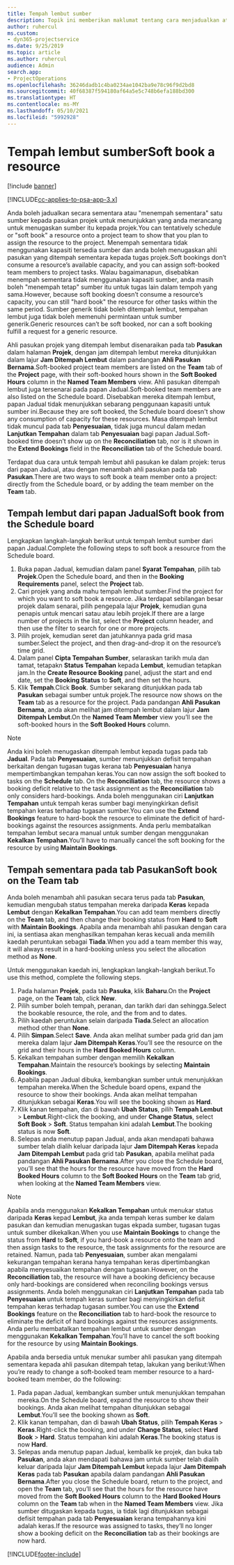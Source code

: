 ```yaml
---
title: Tempah lembut sumber
description: Topik ini memberikan maklumat tentang cara menjadualkan atau menempah lembut ahli pasukan prrojek buat sementara waktu.
author: ruhercul
ms.custom:
- dyn365-projectservice
ms.date: 9/25/2019
ms.topic: article
ms.author: ruhercul
audience: Admin
search.app:
- ProjectOperations
ms.openlocfilehash: 36246dadb1c4ba0234ae1042ba9e78c96f9d2bd8
ms.sourcegitcommit: 40f68387f594180af64a5e5c748b6efa188bd300
ms.translationtype: HT
ms.contentlocale: ms-MY
ms.lasthandoff: 05/10/2021
ms.locfileid: "5992928"
---
```

# <a name="soft-book-a-resource"></a><span data-ttu-id="1059a-103">Tempah lembut sumber</span><span class="sxs-lookup"><span data-stu-id="1059a-103">Soft book a resource</span></span>

[!include [banner](../includes/psa-now-project-operations.md)]

[!INCLUDE[cc-applies-to-psa-app-3.x](../includes/cc-applies-to-psa-app-3x.md)]

<span data-ttu-id="1059a-104">Anda boleh jadualkan secara sementara atau "menempah sementara" satu sumber kepada pasukan projek untuk menunjukkan yang anda merancang untuk menugaskan sumber itu kepada projek.</span><span class="sxs-lookup"><span data-stu-id="1059a-104">You can tentatively schedule or "soft book" a resource onto a project team to show that you plan to assign the resource to the project.</span></span> <span data-ttu-id="1059a-105">Menempah sementara tidak menggunakan kapasiti tersedia sumber dan anda boleh menugaskan ahli pasukan yang ditempah sementara kepada tugas projek.</span><span class="sxs-lookup"><span data-stu-id="1059a-105">Soft bookings don’t consume a resource’s available capacity, and you can assign soft-booked team members to project tasks.</span></span> <span data-ttu-id="1059a-106">Walau bagaimanapun, disebabkan menempah sementara tidak menggunakan kapasiti sumber, anda masih boleh "menempah tetap" sumber itu untuk tugas lain dalam tempoh yang sama.</span><span class="sxs-lookup"><span data-stu-id="1059a-106">However, because soft booking doesn’t consume a resource’s capacity, you can still "hard book" the resource for other tasks within the same period.</span></span> <span data-ttu-id="1059a-107">Sumber generik tidak boleh ditempah lembut, tempahan lembut juga tidak boleh memenuhi permintaan untuk sumber generik.</span><span class="sxs-lookup"><span data-stu-id="1059a-107">Generic resources can’t be soft booked, nor can a soft booking fulfill a request for a generic resource.</span></span>

<span data-ttu-id="1059a-108">Ahli pasukan projek yang ditempah lembut disenaraikan pada tab **Pasukan** dalam halaman **Projek**, dengan jam ditempah lembut mereka ditunjukkan dalam lajur **Jam Ditempah Lembut** dalam pandangan **Ahli Pasukan Bernama**.</span><span class="sxs-lookup"><span data-stu-id="1059a-108">Soft-booked project team members are listed on the **Team** tab of the **Project** page, with their soft-booked hours shown in the **Soft Booked Hours** column in the **Named Team Members** view.</span></span> <span data-ttu-id="1059a-109">Ahli pasukan ditempah lembut juga tersenarai pada papan Jadual.</span><span class="sxs-lookup"><span data-stu-id="1059a-109">Soft-booked team members are also listed on the Schedule board.</span></span> <span data-ttu-id="1059a-110">Disebabkan mereka ditempah lembut, papan Jadual tidak menunjukkan sebarang penggunaan kapasiti untuk sumber ini.</span><span class="sxs-lookup"><span data-stu-id="1059a-110">Because they are soft booked, the Schedule board doesn't show any consumption of capacity for these resources.</span></span> <span data-ttu-id="1059a-111">Masa ditempah lembut tidak muncul pada tab **Penyesuaian**, tidak juga muncul dalam medan **Lanjutkan Tempahan** dalam tab **Penyesuaian** bagi papan Jadual.</span><span class="sxs-lookup"><span data-stu-id="1059a-111">Soft-booked time doesn’t show up on the **Reconciliation** tab, nor is it shown in the **Extend Bookings** field in the **Reconciliation** tab of the Schedule board.</span></span> 

<span data-ttu-id="1059a-112">Terdapat dua cara untuk tempah lembut ahli pasukan ke dalam projek: terus dari papan Jadual, atau dengan menambah ahli pasukan pada tab **Pasukan**.</span><span class="sxs-lookup"><span data-stu-id="1059a-112">There are two ways to soft book a team member onto a project: directly from the Schedule board, or by adding the team member on the **Team** tab.</span></span> 

## <a name="soft-book-from-the-schedule-board"></a><span data-ttu-id="1059a-113">Tempah lembut dari papan Jadual</span><span class="sxs-lookup"><span data-stu-id="1059a-113">Soft book from the Schedule board</span></span>
<span data-ttu-id="1059a-114">Lengkapkan langkah-langkah berikut untuk tempah lembut sumber dari papan Jadual.</span><span class="sxs-lookup"><span data-stu-id="1059a-114">Complete the following steps to soft book a resource from the Schedule board.</span></span> 

1. <span data-ttu-id="1059a-115">Buka papan Jadual, kemudian dalam panel **Syarat Tempahan**, pilih tab **Projek**.</span><span class="sxs-lookup"><span data-stu-id="1059a-115">Open the Schedule board, and then in the **Booking Requirements** panel, select the **Project** tab.</span></span>
2. <span data-ttu-id="1059a-116">Cari projek yang anda mahu tempah lembut sumber.</span><span class="sxs-lookup"><span data-stu-id="1059a-116">Find the project for which you want to soft book a resource.</span></span> <span data-ttu-id="1059a-117">Jika terdapat sebilangan besar projek dalam senarai, pilih pengepala lajur **Projek**, kemudian guna penapis untuk mencari satau atau lebih projek.</span><span class="sxs-lookup"><span data-stu-id="1059a-117">If there are a large number of projects in the list, select the **Project** column header, and then use the filter to search for one or more projects.</span></span>
3. <span data-ttu-id="1059a-118">Pilih projek, kemudian seret dan jatuhkannya pada grid masa sumber.</span><span class="sxs-lookup"><span data-stu-id="1059a-118">Select the project, and then drag-and-drop it on the resource’s time grid.</span></span>
5. <span data-ttu-id="1059a-119">Dalam panel **Cipta Tempahan Sumber**, selaraskan tarikh mula dan tamat, tetapakn **Status Tempahan** kepada **Lembut**, kemudian tetapkan jam.</span><span class="sxs-lookup"><span data-stu-id="1059a-119">In the **Create Resource Booking** panel, adjust the start and end date, set the **Booking Status** to **Soft**, and then set the hours.</span></span> 
6. <span data-ttu-id="1059a-120">Klik **Tempah**.</span><span class="sxs-lookup"><span data-stu-id="1059a-120">Click **Book**.</span></span> <span data-ttu-id="1059a-121">Sumber sekarang ditunjukkan pada tab **Pasukan** sebagai sumber untuk projek.</span><span class="sxs-lookup"><span data-stu-id="1059a-121">The resource now shows on the **Team** tab as a resource for the project.</span></span> <span data-ttu-id="1059a-122">Pada pandangan **Ahli Pasukan Bernama**, anda akan melihat jam ditempah lembut dalam lajur **Jam Ditempah Lembut**.</span><span class="sxs-lookup"><span data-stu-id="1059a-122">On the **Named Team Member** view you’ll see the soft-booked hours in the **Soft Booked Hours** column.</span></span>

> [!NOTE]
> <span data-ttu-id="1059a-123">Anda kini boleh menugaskan ditempah lembut kepada tugas pada tab **Jadual**. Pada tab **Penyesuaian**, sumber menunjukkan defisit tempahan berkaitan dengan tugasan tugas kerana tab **Penyesuaian** hanya mempertimbangkan tempahan keras.</span><span class="sxs-lookup"><span data-stu-id="1059a-123">You can now assign the soft booked to tasks on the **Schedule** tab. On the **Reconciliation** tab, the resource shows a booking deficit relative to the task assignment as the **Reconciliation** tab only considers hard-bookings.</span></span> <span data-ttu-id="1059a-124">Anda boleh menggunakan ciri **Lanjutkan Tempahan** untuk tempah keras sumber bagi menyingkirkan defisit tempahan keras terhadap tugasan sumber.</span><span class="sxs-lookup"><span data-stu-id="1059a-124">You can use the **Extend Bookings** feature to hard-book the resource to eliminate the deficit of hard-bookings against the resources assignments.</span></span> <span data-ttu-id="1059a-125">Anda perlu membatalkan tempahan lembut secara manual untuk sumber dengan menggunakan **Kekalkan Tempahan**.</span><span class="sxs-lookup"><span data-stu-id="1059a-125">You’ll have to manually cancel the soft booking for the resource by using **Maintain Bookings**.</span></span>

## <a name="soft-book-on-the-team-tab"></a><span data-ttu-id="1059a-126">Tempah sementara pada tab Pasukan</span><span class="sxs-lookup"><span data-stu-id="1059a-126">Soft book on the Team tab</span></span>

<span data-ttu-id="1059a-127">Anda boleh menambah ahli pasukan secara terus pada tab **Pasukan**, kemudian mengubah status tempahan mereka daripada **Keras** kepada **Lembut** dengan **Kekalkan Tempahan**.</span><span class="sxs-lookup"><span data-stu-id="1059a-127">You can add team members directly on the **Team** tab, and then change their booking status from **Hard** to **Soft** with **Maintain Bookings**.</span></span> <span data-ttu-id="1059a-128">Apabila anda menambah ahli pasukan dengan cara ini, ia sentiasa akan menghasilkan tempahan keras kecuali anda memilih kaedah peruntukan sebagai **Tiada**.</span><span class="sxs-lookup"><span data-stu-id="1059a-128">When you add a team member this way, it will always result in a hard-booking unless you select the allocation method as **None**.</span></span>

<span data-ttu-id="1059a-129">Untuk menggunakan kaedah ini, lengkapkan langkah-langkah berikut.</span><span class="sxs-lookup"><span data-stu-id="1059a-129">To use this method, complete the following steps.</span></span>

1. <span data-ttu-id="1059a-130">Pada halaman **Projek**, pada tab **Pasuka**, klik **Baharu**.</span><span class="sxs-lookup"><span data-stu-id="1059a-130">On the **Project** page, on the **Team** tab, click **New**.</span></span>
2. <span data-ttu-id="1059a-131">Pilih sumber boleh tempah, peranan, dan tarikh dari dan sehingga.</span><span class="sxs-lookup"><span data-stu-id="1059a-131">Select the bookable resource, the role, and the from and to dates.</span></span>
3. <span data-ttu-id="1059a-132">Pilih kaedah peruntukan selain daripada **Tiada**.</span><span class="sxs-lookup"><span data-stu-id="1059a-132">Select an allocation method other than **None**.</span></span>
4. <span data-ttu-id="1059a-133">Pilih **Simpan**.</span><span class="sxs-lookup"><span data-stu-id="1059a-133">Select **Save**.</span></span> <span data-ttu-id="1059a-134">Anda akan melihat sumber pada grid dan jam mereka dalam lajur **Jam Ditempah Keras**.</span><span class="sxs-lookup"><span data-stu-id="1059a-134">You’ll see the resource on the grid and their hours in the **Hard Booked Hours** column.</span></span>
5. <span data-ttu-id="1059a-135">Kekalkan tempahan sumber dengan memilih **Kekalkan Tempahan**.</span><span class="sxs-lookup"><span data-stu-id="1059a-135">Maintain the resource’s bookings by selecting **Maintain Bookings**.</span></span>
6. <span data-ttu-id="1059a-136">Apabila papan Jadual dibuka, kembangkan sumber untuk menunjukkan tempahan mereka.</span><span class="sxs-lookup"><span data-stu-id="1059a-136">When the Schedule board opens, expand the resource to show their bookings.</span></span> <span data-ttu-id="1059a-137">Anda akan melihat tempahan ditunjukkan sebagai **Keras**.</span><span class="sxs-lookup"><span data-stu-id="1059a-137">You will see the booking shown as **Hard**.</span></span>
7. <span data-ttu-id="1059a-138">Klik kanan tempahan, dan di bawah **Ubah Status**, pilih **Tempah Lembut** \> **Lembut**.</span><span class="sxs-lookup"><span data-stu-id="1059a-138">Right-click the booking, and under **Change Status**, select **Soft Book** \> **Soft**.</span></span> <span data-ttu-id="1059a-139">Status tempahan kini adalah **Lembut**.</span><span class="sxs-lookup"><span data-stu-id="1059a-139">The booking status is now **Soft**.</span></span>
8. <span data-ttu-id="1059a-140">Selepas anda menutup papan Jadual, anda akan mendapati bahawa sumber telah dialih keluar daripada lajur **Jam Ditempah Keras** kepada **Jam Ditempah Lembut** pada grid tab **Pasukan**, apabila melihat pada pandangan **Ahli Pasukan Bernama**.</span><span class="sxs-lookup"><span data-stu-id="1059a-140">After you close the Schedule board, you’ll see that the hours for the resource have moved from the **Hard Booked Hours** column to the **Soft Booked Hours** on the **Team** tab grid, when looking at the **Named Team Members** view.</span></span>

> [!NOTE]
> <span data-ttu-id="1059a-141">Apabila anda menggunakan **Kekalkan Tempahan** untuk menukar status daripada **Keras** kepad **Lembut**, jka anda tempah keras sumber ke dalam pasukan dan kemudian menugaskan tugas ekpada sumber, tugasan tugas untuk sumber dikekalkan.</span><span class="sxs-lookup"><span data-stu-id="1059a-141">When you use **Maintain Bookings** to change the status from **Hard** to **Soft**, if you hard-book a resource onto the team and then assign tasks to the resource, the task assignments for the resource are retained.</span></span> <span data-ttu-id="1059a-142">Namun, pada tab **Penyesuaian**, sumber akan mengalami kekurangan tempahan kerana hanya tempahan keras dipertimbangkan apabila menyesuaikan tempahan dengan tugasan.</span><span class="sxs-lookup"><span data-stu-id="1059a-142">However, on the **Reconciliation** tab, the resource will have a booking deficiency because only hard-bookings are considered when reconciling bookings versus assignments.</span></span> <span data-ttu-id="1059a-143">Anda boleh menggunakan ciri **Lanjutkan Tempahan** pada tab **Penyesuaian** untuk tempah keras sumber bagi menyingkirkan defisit tempahan keras terhadap tugasan sumber.</span><span class="sxs-lookup"><span data-stu-id="1059a-143">You can use the **Extend Bookings** feature on the **Reconciliation** tab to hard-book the resource to eliminate the deficit of hard bookings against the resources assignments.</span></span> <span data-ttu-id="1059a-144">Anda perlu membatalkan tempahan lembut untuk sumber dengan menggunakan **Kekalkan Tempahan**.</span><span class="sxs-lookup"><span data-stu-id="1059a-144">You’ll have to cancel the soft booking for the resource by using **Maintain Bookings**.</span></span>

<span data-ttu-id="1059a-145">Apabila anda bersedia untuk menukar sumber ahli pasukan yang ditempah sementara kepada ahli pasukan ditempah tetap, lakukan yang berikut:</span><span class="sxs-lookup"><span data-stu-id="1059a-145">When you’re ready to change a soft-booked team member resource to a hard-booked team member, do the following:</span></span>

1. <span data-ttu-id="1059a-146">Pada papan Jadual, kembangkan sumber untuk menunjukkan tempahan mereka.</span><span class="sxs-lookup"><span data-stu-id="1059a-146">On the Schedule board, expand the resource to show their bookings.</span></span> <span data-ttu-id="1059a-147">Anda akan melihat tempahan ditunjukkan sebagai **Lembut**.</span><span class="sxs-lookup"><span data-stu-id="1059a-147">You’ll see the booking shown as **Soft**.</span></span>
2. <span data-ttu-id="1059a-148">Klik kanan tempahan, dan di bawah **Ubah Status**, pilih **Tempah Keras** \> **Keras**.</span><span class="sxs-lookup"><span data-stu-id="1059a-148">Right-click the booking, and under **Change Status**, select **Hard Book** \> **Hard**.</span></span> <span data-ttu-id="1059a-149">Status tempahan kini adalah **Keras**.</span><span class="sxs-lookup"><span data-stu-id="1059a-149">The booking status is now **Hard**.</span></span>
3. <span data-ttu-id="1059a-150">Selepas anda menutup papan Jadual, kembalik ke projek, dan buka tab **Pasukan**, anda akan mendapati bahawa jam untuk sumber telah dialih keluar daripada lajur **Jam Ditempah Lembut** kepada lajur **Jam Ditempah Keras** pada tab **Pasukan** apabila dalam pandangan **Ahli Pasukan Bernama**.</span><span class="sxs-lookup"><span data-stu-id="1059a-150">After you close the Schedule board, return to the project, and open the **Team** tab, you’ll see that the hours for the resource have moved from the **Soft Booked Hours** column to the **Hard Booked Hours** column on the **Team** tab when in the **Named Team Members** view.</span></span> <span data-ttu-id="1059a-151">Jika sumber ditugaskan kepada tugas, ia tidak lagi ditunjukkan sebagai defisit tempahan pada tab **Penyesuaian** kerana tempahannya kini adalah keras.</span><span class="sxs-lookup"><span data-stu-id="1059a-151">If the resource was assigned to tasks, they’ll no longer show a booking deficit on the **Reconciliation** tab as their bookings are now hard.</span></span>



[!INCLUDE[footer-include](../includes/footer-banner.md)]